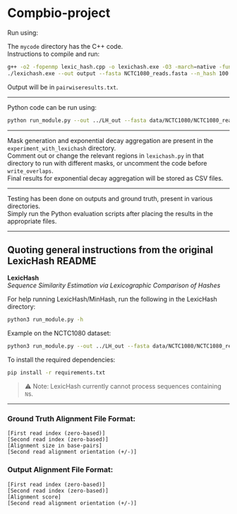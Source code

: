 # Compbio-project

Run using:

The `mycode` directory has the C++ code.  
Instructions to compile and run:

```bash
g++ -o2 -fopenmp lexic_hash.cpp -o lexichash.exe -O3 -march=native -funroll-loops
./lexichash.exe --out output --fasta NCTC1080_reads.fasta --n_hash 100 --alpha 1 --n_cpu 8
```

Output will be in `pairwiseresults.txt`.

---

Python code can be run using:

```bash
python run_module.py --out ../LH_out --fasta data/NCTC1080/NCTC1080_reads.fasta.gz --n_hash 500 --alpha 1
```

---

Mask generation and exponential decay aggregation are present in the `experiment_with_lexichash` directory.  
Comment out or change the relevant regions in `lexichash.py` in that directory to run with different masks, or uncomment the code before `write_overlaps`.  
Final results for exponential decay aggregation will be stored as CSV files.

---

Testing has been done on outputs and ground truth, present in various directories.  
Simply run the Python evaluation scripts after placing the results in the appropriate files.

---

## Quoting general instructions from the original LexicHash README

**LexicHash**  
*Sequence Similarity Estimation via Lexicographic Comparison of Hashes*

For help running LexicHash/MinHash, run the following in the LexicHash directory:

```bash
python3 run_module.py -h
```

Example on the NCTC1080 dataset:

```bash
python3 run_module.py --out ../LH_out --fasta data/NCTC1080/NCTC1080_reads.fasta.gz --n_hash 100 --max_k 32
```

To install the required dependencies:

```bash
pip install -r requirements.txt
```

> ⚠️ Note: LexicHash currently cannot process sequences containing `N`s.

---

### Ground Truth Alignment File Format:

```
[First read index (zero-based)]  
[Second read index (zero-based)]  
[Alignment size in base-pairs]  
[Second read alignment orientation (+/-)]
```

### Output Alignment File Format:

```
[First read index (zero-based)]  
[Second read index (zero-based)]  
[Alignment score]  
[Second read alignment orientation (+/-)]
```
